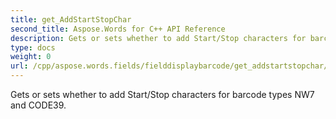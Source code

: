```yaml
---
title: get_AddStartStopChar
second_title: Aspose.Words for C++ API Reference
description: Gets or sets whether to add Start/Stop characters for barcode types NW7 and CODE39. 
type: docs
weight: 0
url: /cpp/aspose.words.fields/fielddisplaybarcode/get_addstartstopchar/
---
```


Gets or sets whether to add Start/Stop characters for barcode types NW7 and CODE39. 

